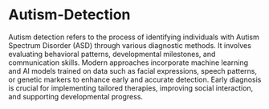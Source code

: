 # Autism-Detection

Autism detection refers to the process of identifying individuals with Autism Spectrum Disorder (ASD) through various diagnostic methods. It involves evaluating behavioral patterns, developmental milestones, and communication skills. Modern approaches incorporate machine learning and AI models trained on data such as facial expressions, speech patterns, or genetic markers to enhance early and accurate detection. Early diagnosis is crucial for implementing tailored therapies, improving social interaction, and supporting developmental progress.
